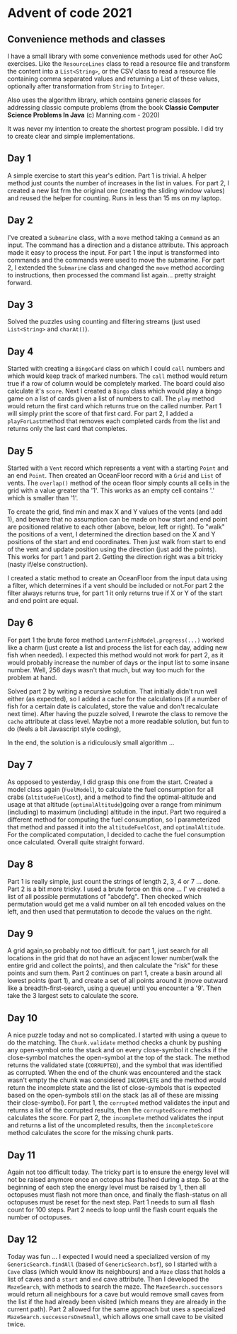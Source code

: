 # Advent of code 2021

## Convenience methods and classes
I have a small library with some convenience methods used for other AoC exercises. Like the ```ResourceLines``` class 
to read a resource file and transform the content into a ```List<String>```, or the CSV class to read a resource 
file containing comma separated values and returning a List of these values, optionally after transformation from 
```String``` to ```Integer```.

Also uses the algorithm library, which contains generic classes for addressing classic compute problems (from the book 
**Classic Computer Science Problems In Java** (c) Manning.com - 2020) 

It was never my intention to create the shortest program possible. I did try to create clear and simple implementations.

## Day 1
A simple exercise to start this year's edition. Part 1 is trivial. A helper method just counts the number of increases 
in the list in values. For part 2, I created a new list frm the original one (creating the sliding window values) and
reused the helper for counting. Runs in less than 15 ms on my laptop. 

## Day 2
I've created a ```Submarine``` class, with a ```move``` method taking a ```Command``` as an input. The command has
a direction and a distance attribute. This approach made it easy to process the input. For part 1 the input is 
transformed into commands and the commands were used to move the submarine.
For part 2, I extended the ```Submarine``` class and changed the ```move``` method according to instructions, then 
processed the command list again... pretty straight forward.

## Day 3
Solved the puzzles using counting and filtering streams (just used ```List<String>``` and ```charAt()```).

## Day 4
Started with creating a ```BingoCard``` class on which I could ```call``` numbers and which would keep track of marked 
numbers. The ```call``` method would return true if a row of column would be completely marked. The board could also
calculate it's ```score```.
Next I created a ```Bingo``` class which would play a bingo game on a list of cards given a list of numbers to call. 
The ```play``` method would return the first card which returns true on the called number. Part 1 will simply print 
the score of that first card. For part 2, I added a ```playForLast```method that removes each completed cards from the 
list and returns only the last card that completes.

## Day 5
Started with a ```Vent``` record which represents a vent with a starting ```Point``` and an end ```Point```. Then
created an OceanFloor record with a ```Grid``` and ```List``` of vents. The ```overlap()``` method of the ocean
floor simply counts all cells in the grid with a value greater tha '1'. This works as an empty cell contains '.' which
is smaller than '1'.

To create the grid, find min and max X and Y values of the vents (and add 1), and beware that no assumption can be made 
on how start and end point are positioned relative to each other (above, below, left or right). To "walk" the positions
of a vent, I determined the direction based on the X and Y positions of the start and end coordinates. Then just walk 
from start to end of the vent and update position using the direction (just add the points). This works for part 1 and 
part 2. Getting the direction right was a bit tricky (nasty if/else construction).

I created a static method to create an OceanFloor from the input data using a filter, which determines if a vent
should be included or not.For part 2 the filter always returns true, for part 1 it only returns true if X or Y of
the start and end point are equal.

## Day 6
For part 1 the brute force method ```LanternFishModel.progress(...)``` worked like a charm (just create a list and 
process the list for each day, adding new fish when needed). I expected this method would not work for part 2, as it
would probably increase the number of days or the input list to some insane number. Well, 256 days wasn't that much, 
but way too much for the problem at hand.

Solved part 2 by writing a recursive solution. That initially didn't run well either (as expected), so I added a cache
for the calculations (if a number of fish for a certain date is calculated, store the value and don't recalculate next 
time). After having the puzzle solved, I rewrote the class to remove the ```cache``` attribute at class level. Maybe 
not a more readable solution, but fun to do (feels a bit Javascript style coding),   

In the end, the solution is a ridiculously small algorithm ...

## Day 7
As opposed to yesterday, I did grasp this one from the start. Created a model class again (```FuelModel```), to
calculate the fuel consumption for all crabs (```altitudeFuelCost```), and a method to find the optimal-altitude and 
usage at that altitude (```optimalAltitude```)going over a range from minimum (including) to maximum (including) 
altitude in the input.
Part two required a different method for computing the fuel consumption, so I parameterized that method and passed
it into the ```altitudeFuelCost```, and ```optimalAltitude```. For the complicated computation, I decided to cache 
the fuel consumption once calculated. Overall quite straight forward.

## Day 8
Part 1 is really simple, just count the strings of length 2, 3, 4 or 7 ... done. Part 2 is a bit more tricky. I used 
a brute force on this one ... I' ve created a list of all possible permutations of "abcdefg". Then checked which 
permutation would get me a valid number on all teh encoded values on the left, and then used that permutation to decode
the values on the right.

## Day 9
A grid again,so probably not too difficult. for part 1, just search for all locations in the grid that do not have
an adjacent lower number(walk the entire grid and collect the points), and then calculate the "risk" for these 
points and sum them. Part 2 continues on part 1, create a basin around all lowest points (part 1), and create a set 
of all points around it (move outward like a breadth-first-search, using a queue) until you encounter a '9'. Then take 
the 3 largest sets to calculate the score.

## Day 10
A nice puzzle today and not so complicated. I started with using a queue to do the matching. The ```Chunk.validate``` 
method checks a chunk by pushing any open-symbol onto the stack and on every close-symbol it checks if the close-symbol
matches the open-symbol at the top of the stack. The method returns the validated state (```CORRUPTED```), and the 
symbol that was identified as corrupted. When the end of the chunk was encountered and the stack wasn't empty the chunk
was considered ```INCOMPLETE``` and the method would return the incomplete state and the list of close-symbols that is 
expected based on the open-symbols still on the stack (as all of these are missing their close-symbol).
For part 1, the ```corrupted``` method validates the input and returns a list of the corrupted results, then the 
```corruptedScore``` method calculates the score. For part 2, the ```incomplete``` method validates the input and 
returns a list of the uncompleted results, then the ```incompleteScore``` method calculates the score for the missing 
chunk parts. 

## Day 11
Again not too difficult today. The tricky part is to ensure the energy level will not be raised anymore once an octopus 
has flashed during a step. So at the beginning of each step the energy level must be raised by 1, then all octopuses 
must flash not more than once, and finally the flash-status on all octopuses must be reset for the next step.
Part 1 needs to sum all flash count for 100 steps. Part 2 needs to loop until the flash count equals the number of
octopuses.

## Day 12
Today was fun ... I expected I would need a specialized version of my ```GenericSearch.findAll``` (based of 
```GenericSearch.bsf```), so I started with a ```Cave``` class (which would know its neighbours) and a ```Maze``` class
that holds a list of caves and a ```start``` and ```end``` cave attribute. Then I developed the ```MazeSearch```, with 
methods to search the maze. The ```MazeSearch.successors``` would return all neighbours for a cave but would remove
small caves from the list if the had already been visited (which means they are already in the current path).
Part 2 allowed for the same approach but uses a specialized ```MazeSearch.successorsOneSmall```, which allows one small
cave to be visited twice.
